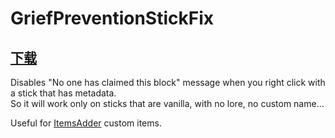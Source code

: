 # GriefPreventionStickFix

## [下载](https://www.spigotmc.org/resources/griefpreventionstickfix.76015/)

Disables "No one has claimed this block" message when you right click with a stick that has metadata.  
So it will work only on sticks that are vanilla, with no lore, no custom name...

Useful for [ItemsAdder](https://www.spigotmc.org/resources/%E2%9C%85must-have%E2%9C%85-itemsadder%E2%9C%A8-custom-items-huds-guis-textures-3dmodels-emojis-blocks-wings-hats.73355/) custom items.

